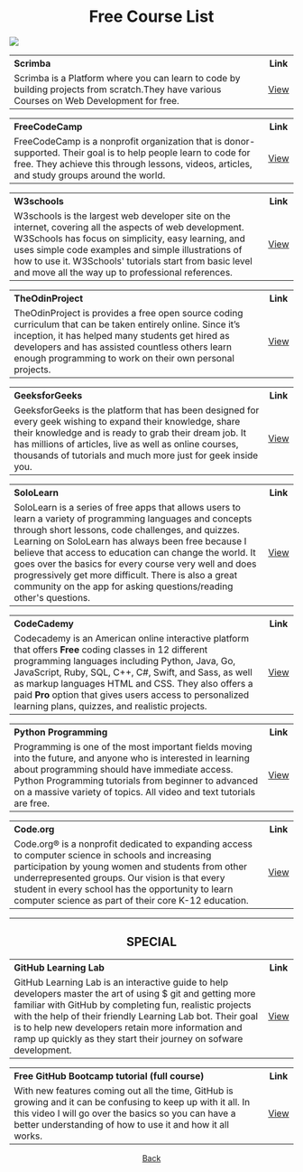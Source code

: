 <h1 align="center">Free Course List</h1>
<img src="https://user-images.githubusercontent.com/73097560/115834477-dbab4500-a447-11eb-908a-139a6edaec5c.gif">

<table>
  <tr>
    <th align="left">Scrimba</th>
    <th>Link</th>
  </tr>
  <tr>
    <td>Scrimba is a Platform where you can learn to code by building projects from scratch.They have various Courses on Web Development for free.</td>
    <td align="center"><a href="https://scrimba.com/allcourses">View</a></td>
  </tr>
</table>

<table>
  <tr>
    <th align="left">FreeCodeCamp</th>
    <th>Link</th>
  </tr>
  <tr>
    <td>FreeCodeCamp is a nonprofit organization that is donor-supported. Their goal is to help people learn to code for free. They achieve this through lessons, videos, articles, and study groups around the world.</td>
    <td align="center"><a href="https://www.freecodecamp.org/">View</a></td>
  </tr>
</table>

<table>
  <tr>
    <th align="left">W3schools</th>
    <th>Link</th>
  </tr>
  <tr>
    <td>W3schools is the largest web developer site on the internet, covering all the aspects of web development. W3Schools has focus on simplicity, easy learning, and uses simple code examples and simple illustrations of how to use it. W3Schools' tutorials start from basic level and move all the way up to professional references.</td>
    <td align="center"><a href="https://www.w3schools.com/">View</a></td>
  </tr>
</table>

<table>
  <tr>
    <th align="left">TheOdinProject</th>
    <th>Link</th>
  </tr>
  <tr>
    <td>TheOdinProject is provides a free open source coding curriculum that can be taken entirely online. Since it’s inception, it has helped many students get hired as developers and has assisted countless others learn enough programming to work on their own personal projects.</td>
    <td align="center"><a href="https://www.theodinproject.com/home">View</a></td>
  </tr>
</table>

<table>
  <tr>
    <th align="left">GeeksforGeeks</th>
    <th>Link</th>
  </tr>
  <tr>
    <td>GeeksforGeeks is the platform that has been designed for every geek wishing to expand their knowledge, share their knowledge and is ready to grab their dream job. It has millions of articles, live as well as online courses, thousands of tutorials and much more just for geek inside you.</td>
    <td align="center"><a href="https://www.geeksforgeeks.org/">View</a></td>
  </tr>
</table>

<table>
  <tr>
    <th align="left">SoloLearn</th>
    <th>Link</th>
  </tr>
  <tr>
    <td>SoloLearn is a series of free apps that allows users to learn a variety of programming languages and concepts through short lessons, code challenges, and quizzes. Learning on SoloLearn has always been free because I believe that access to education can change the world. It goes over the basics for every course very well and does progressively get more difficult. There is also a great community on the app for asking questions/reading other's questions.</td>
    <td align="center"><a href="https://www.sololearn.com/">View</a></td>
  </tr>
</table>

<table>
  <tr>
    <th align="left">CodeCademy</th>
    <th>Link</th>
  </tr>
  <tr>
    <td>Codecademy is an American online interactive platform that offers <strong>Free</strong> coding classes in 12 different programming languages including Python, Java, Go, JavaScript, Ruby, SQL, C++, C#, Swift, and Sass, as well as markup languages HTML and CSS. They also offers a paid <strong>Pro</strong> option that gives users access to personalized learning plans, quizzes, and realistic projects.</td>
    <td align="center"><a href="https://www.codecademy.com/">View</a></td>
  </tr>
</table>

<table>
  <tr>
    <th align="left">Python Programming</th>
    <th>Link</th>
  </tr>
  <tr>
    <td>Programming is one of the most important fields moving into the future, and anyone who is interested in learning about programming should have immediate access. Python Programming tutorials from beginner to advanced on a massive variety of topics. All video and text tutorials are free.</td>
    <td align="center"><a href="https://pythonprogramming.net/">View</a></td>
  </tr>
</table>

<table>
  <tr>
    <th align="left">Code.org</th>
    <th>Link</th>
  </tr>
  <tr>
    <td>Code.org® is a nonprofit dedicated to expanding access to computer science in schools and increasing participation by young women and students from other underrepresented groups. Our vision is that every student in every school has the opportunity to learn computer science as part of their core K-12 education.</td>
    <td align="center"><a href="https://code.org/">View</a></td>
  </tr>
</table>
<hr>

<h2 align="center">SPECIAL</h2>

<table>
  <tr>
    <th align="left">GitHub Learning Lab</th>
    <th>Link</th>
  </tr>
  <tr>
    <td>GitHub Learning Lab is an interactive guide to help developers master the art of using $ git and getting more familiar with GitHub by completing fun, realistic projects with the help of their friendly Learning Lab bot. Their goal is to help new developers retain more information and ramp up quickly as they start their journey on sofware development.</td>
    <td align="center"><a href="https://skills.github.com/">View</a></td>
  </tr>
</table>

<table>
  <tr>
    <th align="left">Free GitHub Bootcamp tutorial (full course)</th>
    <th>Link</th>
  </tr>
  <tr>
    <td>With new features coming out all the time, GitHub is growing and it can be confusing to keep up with it all. In this video I will go over the basics so you can have a better understanding of how to use it and how it all works.</td>
    <td align="center"><a href="https://www.youtube.com/watch?v=SYtPC9tHYyQ">View</a></td>
  </tr>
</table>

<p align="center">
<a href="https://github.com/SurPathHub/starter-kit">Back</a>
</p>
